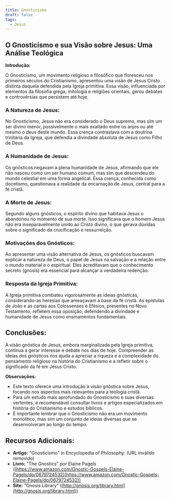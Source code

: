 ```yaml
---
title: Gnosticismo
draft: false
tags:
  - Jesus
---
```


## O Gnosticismo e sua Visão sobre Jesus: Uma Análise Teológica

**Introdução:**

O Gnosticismo, um movimento religioso e filosófico que floresceu nos primeiros séculos do Cristianismo, apresentou uma visão de Jesus Cristo distinta daquela defendida pela Igreja primitiva. Essa visão, influenciada por elementos da filosofia grega, mitologia e religiões orientais, gerou debates e controvérsias que persistem até hoje.

### **A Natureza de Jesus:**

No Gnosticismo, Jesus não era considerado o Deus supremo, mas sim um ser divino menor, possivelmente o mais exaltado entre os anjos ou até mesmo o deus deste mundo. Essa crença contrastava com a doutrina trinitária da Igreja, que defendia a divindade absoluta de Jesus como Filho de Deus.

### **A Humanidade de Jesus:**

Os gnósticos negavam a plena humanidade de Jesus, afirmando que ele não nasceu como um ser humano comum, mas sim que descendeu do mundo celestial em uma forma angelical. Essa crença, conhecida como docetismo, questionava a realidade da encarnação de Jesus, central para a fé cristã.

### **A Morte de Jesus:**

Segundo alguns gnósticos, o espírito divino que habitava Jesus o abandonou no momento de sua morte. Isso significava que o homem Jesus não era inseparavelmente unido ao Cristo divino, o que gerava dúvidas sobre o significado da crucificação e ressurreição.

### **Motivações dos Gnósticos:**

Ao apresentar uma visão alternativa de Jesus, os gnósticos buscavam explicar a natureza de Deus, o papel de Jesus na salvação e a relação entre o mundo material e o espiritual. Eles acreditavam que o conhecimento secreto (gnosis) era essencial para alcançar a verdadeira redenção.

### **Resposta da Igreja Primitiva:**

A Igreja primitiva combateu vigorosamente as ideias gnósticas, considerando-as heresias que ameaçavam a base da fé cristã. As epístolas de João e as cartas aos Colossenses e Efésios, presentes no Novo Testamento, refletem essa oposição, defendendo a divindade e humanidade de Jesus como ensinamentos fundamentais.

## **Conclusões:**

A visão gnóstica de Jesus, embora marginalizada pela Igreja primitiva, continua a gerar interesse e debate nos dias de hoje. Compreender as ideias dos gnósticos nos ajuda a apreciar a riqueza e a complexidade do pensamento religioso na história do Cristianismo e a refletir sobre o significado da fé em Jesus Cristo.

**Observações:**

- Este texto oferece uma introdução à visão gnóstica sobre Jesus, focando nos aspectos mais relevantes para a teologia cristã.
- Para um estudo mais aprofundado do Gnosticismo e suas diversas vertentes, é recomendável consultar livros e artigos especializados em história do Cristianismo e estudos bíblicos.
- É importante lembrar que o Gnosticismo não era um movimento monolítico, mas sim um conjunto de ideias diversas que se desenvolveram ao longo do tempo.

## **Recursos Adicionais:**

- **Artigo:** "Gnosticismo" in Encyclopedia of Philosophy: (URL inválido removido)
- **Livro:** "The Gnostics" por Elaine Pagels ([https://www.amazon.com/Gnostic-Gospels-Elaine-Pagels/dp/0679724532](https://www.amazon.com/Gnostic-Gospels-Elaine-Pagels/dp/0679724532))
- **Site:** "Gnosis Library" ([http://gnosis.org/library.html](http://gnosis.org/library.html))
